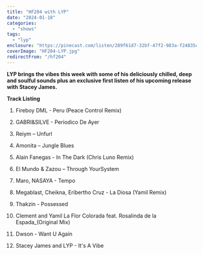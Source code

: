 ```yaml
---
title: "HF204 with LYP"
date: "2024-01-18"
categories:
  - "shows"
tags:
  - "lyp"
enclosure: "https://pinecast.com/listen/289f61d7-32bf-47f2-983a-f24835cdd156.mp3 90240291 audio/mpeg "
coverImage: "HF204-LYP.jpg"
redirectFrom: "/hf204"
---
```


**LYP brings the vibes this week with some of his deliciously chilled, deep and soulful sounds plus an exclusive first listen of his upcoming release with Stacey James.**

**Track Listing**

1. Fireboy DML - Peru (Peace Control Remix)

2. GABRI&SILVE - Periodico De Ayer

3. Reiym – Unfurl

4. Amonita – Jungle Blues

5. Alain Fanegas - In The Dark (Chris Luno Remix)

6. El Mundo & Zazou – Through YourSystem

7. Maro, NASAYA - Tempo

8. Megablast, Cheikna, Eribertho Cruz - La Diosa (Yamil Remix)

9. Thakzin - Possessed

10. Clement and Yamil La Flor Colorada feat. Rosalinda de la Espada\_(Original Mix)

11. Dwson - Want U Again

12. Stacey James and LYP - It's A Vibe
